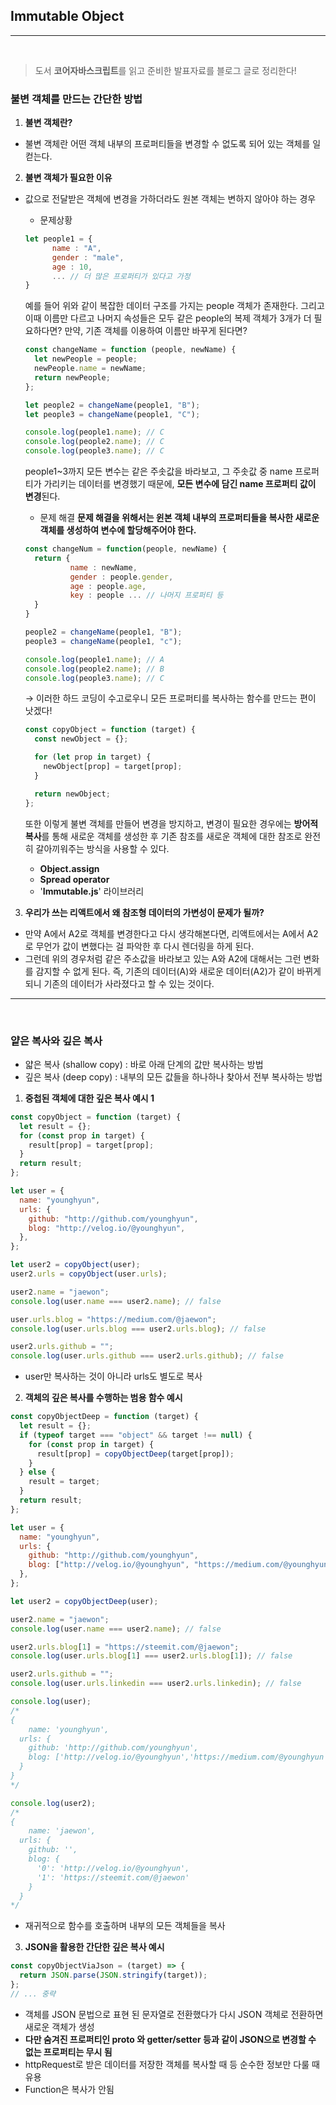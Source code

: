 ## Immutable Object

---

<br>

> 도서 **코어자바스크립트**를 읽고 준비한 발표자료를 블로그 글로 정리한다!

### 불변 객체를 만드는 간단한 방법

1. **불변 객체란?**

- 불변 객체란 어떤 객체 내부의 프로퍼티들을 변경할 수 없도록 되어 있는 객체를 일컫는다.

2. **불변 객체가 필요한 이유**

- 값으로 전달받은 객체에 변경을 가하더라도 원본 객체는 변하지 않아야 하는 경우

  - 문제상황

  ```js
  let people1 = {
  		name : "A",
  		gender : "male",
  		age : 10,
  		... // 더 많은 프로퍼티가 있다고 가정
  }
  ```

  예를 들어 위와 같이 복잡한 데이터 구조를 가지는 people 객체가 존재한다.
  그리고 이때 이름만 다르고 나머지 속성들은 모두 같은 people의 복제 객체가 3개가 더 필요하다면?
  만약, 기존 객체를 이용하여 이름만 바꾸게 된다면?

  ```js
  const changeName = function (people, newName) {
    let newPeople = people;
    newPeople.name = newName;
    return newPeople;
  };

  let people2 = changeName(people1, "B");
  let people3 = changeName(people1, "C");

  console.log(people1.name); // C
  console.log(people2.name); // C
  console.log(people3.name); // C
  ```

  people1~3까지 모든 변수는 같은 주솟값을 바라보고, 그 주솟값 중 name 프로퍼티가 가리키는 데이터를 변경했기 때문에, **모든 변수에 담긴 name 프로퍼티 값이 변경**된다.

  - 문제 해결
    **문제 해결을 위해서는 윈본 객체 내부의 프로퍼티들을 복사한 새로운 객체를 생성하여 변수에 할당해주어야 한다.**

  ```js
  const changeNum = function(people, newName) {
  	return {
  			name : newName,
  			gender : people.gender,
  			age : people.age,
  			key : people ... // 나머지 프로퍼티 등
  	}
  }

  people2 = changeName(people1, "B");
  people3 = changeName(people1, "c");

  console.log(people1.name); // A
  console.log(people2.name); // B
  console.log(people3.name); // C
  ```

  → 이러한 하드 코딩이 수고로우니 모든 프로퍼티를 복사하는 함수를 만드는 편이 낫겠다!

  ```js
  const copyObject = function (target) {
    const newObject = {};

    for (let prop in target) {
      newObject[prop] = target[prop];
    }

    return newObject;
  };
  ```

  또한 이렇게 불변 객체를 만들어 변경을 방지하고, 변경이 필요한 경우에는 **방어적 복사**를 통해 새로운 객체를 생성한 후 기존 참조를 새로운 객체에 대한 참조로 완전히 갈아끼워주는 방식을 사용할 수 있다.

  - **Object.assign**
  - **Spread operator**
  - '**Immutable.js**' 라이브러리

3. **우리가 쓰는 리액트에서 왜 참조형 데이터의 가변성이 문제가 될까?**

- 만약 A에서 A2로 객체를 변경한다고 다시 생각해본다면, 리액트에서는 A에서 A2로 무언가 값이 변했다는 걸 파악한 후 다시 렌더링을 하게 된다.
- 그런데 위의 경우처럼 같은 주소값을 바라보고 있는 A와 A2에 대해서는 그런 변화를 감지할 수 없게 된다. 즉, 기존의 데이터(A)와 새로운 데이터(A2)가 같이 바뀌게 되니 기존의 데이터가 사라졌다고 할 수 있는 것이다.

---

<br>

### 얕은 복사와 깊은 복사

- 얇은 복사 (shallow copy) : 바로 아래 단계의 값만 복사하는 방법
- 깊은 복사 (deep copy) : 내부의 모든 값들을 하나하나 찾아서 전부 복사하는 방법

1. **중첩된 객체에 대한 깊은 복사 예시 1**

```jsx
const copyObject = function (target) {
  let result = {};
  for (const prop in target) {
    result[prop] = target[prop];
  }
  return result;
};

let user = {
  name: "younghyun",
  urls: {
    github: "http://github.com/younghyun",
    blog: "http://velog.io/@younghyun",
  },
};

let user2 = copyObject(user);
user2.urls = copyObject(user.urls);

user2.name = "jaewon";
console.log(user.name === user2.name); // false

user.urls.blog = "https://medium.com/@jaewon";
console.log(user.urls.blog === user2.urls.blog); // false

user2.urls.github = "";
console.log(user.urls.github === user2.urls.github); // false
```

- user만 복사하는 것이 아니라 urls도 별도로 복사

2. **객체의 깊은 복사를 수행하는 범용 함수 예시**

```jsx
const copyObjectDeep = function (target) {
  let result = {};
  if (typeof target === "object" && target !== null) {
    for (const prop in target) {
      result[prop] = copyObjectDeep(target[prop]);
    }
  } else {
    result = target;
  }
  return result;
};

let user = {
  name: "younghyun",
  urls: {
    github: "http://github.com/younghyun",
    blog: ["http://velog.io/@younghyun", "https://medium.com/@younghyun"],
  },
};

let user2 = copyObjectDeep(user);

user2.name = "jaewon";
console.log(user.name === user2.name); // false

user2.urls.blog[1] = "https://steemit.com/@jaewon";
console.log(user.urls.blog[1] === user2.urls.blog[1]); // false

user2.urls.github = "";
console.log(user.urls.linkedin === user2.urls.linkedin); // false

console.log(user);
/*
{
	name: 'younghyun',
  urls: {
    github: 'http://github.com/younghyun',
    blog: ['http://velog.io/@younghyun','https://medium.com/@younghyun']
  }
}
*/

console.log(user2);
/*
{
	name: 'jaewon',
  urls: {
    github: '',
    blog: {
      '0': 'http://velog.io/@younghyun',
      '1': 'https://steemit.com/@jaewon'
    }
  }
*/
```

- 재귀적으로 함수를 호출하며 내부의 모든 객체들을 복사

3. **JSON을 활용한 간단한 깊은 복사 예시**

```jsx
const copyObjectViaJson = (target) => {
  return JSON.parse(JSON.stringify(target));
};
// ... 중략
```

- 객체를 JSON 문법으로 표현 된 문자열로 전환했다가 다시 JSON 객체로 전환하면 새로운 객체가 생성
- **다만 숨겨진 프로퍼티인 proto 와 getter/setter 등과 같이 JSON으로 변경할 수 없는 프로퍼티는 무시 됨**
- httpRequest로 받은 데이터를 저장한 객체를 복사할 때 등 순수한 정보만 다룰 때 유용
- Function은 복사가 안됨
